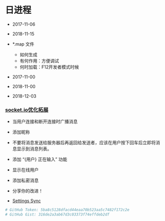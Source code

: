 # 日进程
- 2017-11-06
- 2018-11-15
- *.map 文件
  - 如何生成
  - 有何作用：方便调试
  - 何时加载：F12开发者模式时候
  
- 2017-11-00
- 2018-11-00
- 2018-12-03

### [socket.io优化拓展](https://www.w3cschool.cn/socket/socket-ulbj2eii.html)
- 当用户连接和断开连接时广播消息
- 添加昵称
- 不要将消息发送给服务器后再返回给发送者，应该在用户按下回车后立即将消息显示到消息列表。
- 添加 “{用户} 正在输入” 功能
- 显示在线用户
- 添加私密消息
- 分享你的改进！

- [Settings Sync](https://www.jianshu.com/p/0a273bf2a986)
```bash
# GitHub Token: 5ba8c5128dfacd44eaa70b523aa5c7482f172c2e
# GitHub Gist: 316de2a3ab67d3c03373f74effdeb2df
```
